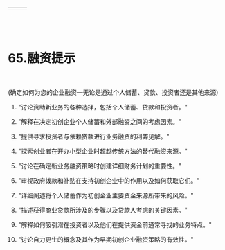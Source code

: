 | ![图片](img/chapter_title_corner_decoration_left.png) |  | ![图片](img/chapter_title_corner_decoration_right.png) |
| --- | --- | --- |

![图片](img/chapter_title_above.png)

# 65.融资提示

![图片](img/chapter_title_below.png)

(确定如何为您的企业融资—无论是通过个人储蓄、贷款、投资者还是其他来源)

1.  "讨论资助新业务的各种选择，包括个人储蓄、贷款和投资者。"

1.  "解释在决定初创企业个人储蓄和外部融资之间的考虑因素。"

1.  "提供寻求投资者与依赖贷款进行业务融资的利弊见解。"

1.  "探索创业者在开办小型企业时超越传统方法的替代融资来源。"

1.  "讨论在确定新业务融资策略时创建详细财务计划的重要性。"

1.  "审视政府拨款和补贴在支持初创企业中的作用以及如何获取它们。"

1.  "详细阐述将个人储蓄作为初创企业主要资金来源所带来的风险。"

1.  "描述获得商业贷款所涉及的步骤以及贷款人考虑的关键因素。"

1.  "解释如何吸引潜在投资者以及他们在提供资金前通常寻找的业务特点。"

1.  "讨论自力更生的概念及其作为早期初创企业融资策略的有效性。"
